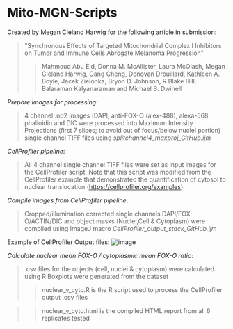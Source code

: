 # Mito-MGN-Scripts 
Created by Megan Cleland Harwig for the following article in submission:
> "Synchronous Effects of Targeted Mitochondrial Complex I Inhibitors on Tumor and Immune Cells Abrogate Melanoma Progression"
>>Mahmoud Abu Eid, Donna M. McAllister, Laura McOlash, Megan Cleland Harwig, Gang Cheng,  Donovan Drouillard, Kathleen A. Boyle, Jacek Zielonka, Bryon D. Johnson, R Blake Hill, Balaraman Kalyanaraman and Michael B. Dwinell

*Prepare images for processing*: 
>4 channel .nd2 images (DAPI, anti-FOX-O (alex-488), alexa-568 phalloidin and DIC were processed into Maximum Intensity Projections (first 7 slices; to avoid out of focus/below nuclei portion) single channel TIFF files using *splitchannel4_maxproj_GitHub.ijm*
  
*CellProfiler pipeline*: 
>All 4 channel single channel TIFF files were set as input images for the CellProfiler script. Note that this script was modified from the CellProfiler example that demonstrated the quantification of cytosol to nuclear translocation (https://cellprofiler.org/examples). 
>

*Compile images from CellProfiler pipeline*:
>Cropped/illumination corrected single channels DAPI/FOX-O/ACTIN/DIC and object masks (Nuclei,Cell & Cytoplasm) were compiled using ImageJ macro *CellProfiler_output_stack_GitHub.ijm*

Example of CellProfiler Output files:
![image](https://user-images.githubusercontent.com/34748371/115754563-ef7c7b80-a361-11eb-8320-79e5caad6542.png)

*Calculate nuclear mean FOX-O / cytoplasmic mean FOX-O ratio*: 
>.csv files for the objects (cell, nuclei & cytoplasm) were calculated using R
> Boxplots were generated from the dataset
>> nuclear_v_cyto.R is the R script used to process the CellProfiler output .csv files

>> nuclear_v_cyto.html is the compiled HTML report from all 6 replicates tested

